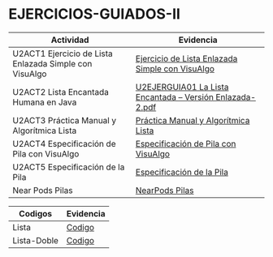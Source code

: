 # EJERCICIOS-GUIADOS-II

| Actividad        | Evidencia  |
| ------------- | -----|
| U2ACT1 Ejercicio de Lista Enlazada Simple con VisuAlgo |[Ejercicio de Lista Enlazada Simple con VisuAlgo](https://github.com/JesusTalatOteroHernandez/EJERCICIOS-GUIADOS-II/blob/efa58e0a20966b6eb361580c6b0dc00fb502daa1/Ejercicios%20Guiados/Manipulaci%C3%B3n%20de%20una%20Lista%20Enlazada%20Simple%20en%20Visualgo.pdf)|
| U2ACT2 Lista Encantada Humana en Java |[U2EJERGUIA01 La Lista Encantada – Versión Enlazada-2.pdf](https://github.com/JesusTalatOteroHernandez/EJERCICIOS-GUIADOS-II/blob/3490779ad3d5840a0f4ed05c68fa49a5b9fbf733/Ejercicios%20Guiados/U2EJERGUIA01.La.Lista.Encantada.Version.Enlazada-2-1.pdf)|
| U2ACT3 Práctica Manual y Algorítmica Lista |[Práctica Manual y Algorítmica Lista](https://github.com/JesusTalatOteroHernandez/EJERCICIOS-GUIADOS-II/blob/ba57cb5835597e37d79f142f1c7009213cf5123f/Ejercicios%20Guiados/Listas%20nearpod.pdf)|
| U2ACT4 Especificación de Pila con VisuAlgo |[Especificación de Pila con VisuAlgo](https://github.com/JesusTalatOteroHernandez/EJERCICIOS-GUIADOS-II/blob/ec2a3b2f1c48175f73f35e9da60f6ac019dd180c/Ejercicios%20Guiados/EjercicioGuiadoSTACK.pdf)|
| U2ACT5 Especificación de la Pila |[Especificación de la Pila](https://github.com/JesusTalatOteroHernandez/EJERCICIOS-GUIADOS-II/tree/74314003bc6d738f247cd214cd4bafe1816cecf7/Ejercicios%20Guiados/Stack)|
|Near Pods Pilas|[NearPods Pilas]()|

| Codigos        | Evidencia  |
|----------------|------------|
|Lista|[Codigo](https://github.com/JesusTalatOteroHernandez/EJERCICIOS-GUIADOS-II/tree/ae591f69c01b380ea0eca98be5d1452f8615ffc7/LISTAS)|
|Lista-Doble|[Codigo](https://github.com/JesusTalatOteroHernandez/EJERCICIOS-GUIADOS-II/tree/1ecc5f381a4256de2d2f904a5d5e3240d0ae9c5b/LISTA_DOBLE)|
